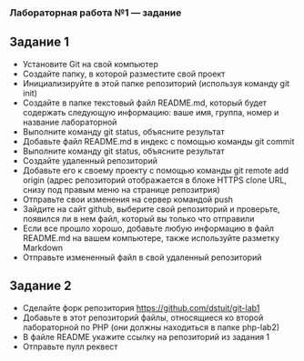 ### Лабораторная работа №1 — задание ###

## Задание 1 ##

* Установите Git на свой компьютер
* Создайте папку, в которой разместите свой проект
* Инициализируйте в этой папке репозиторий (используя команду git init)
* Создайте в папке текстовый файл README.md, который будет содержать следующую информацию: ваше имя, группа, номер и название лабораторной
* Выполните команду git status, объясните результат
* Добавьте файл README.md в индекс с помощью команды git commit
* Выполните команду git status, объясните результат
* Создайте удаленный репозиторий
* Добавьте его к своему проекту с помощью команды git remote add origin <url> (адрес репозиторий отображается в блоке HTTPS clone URL, снизу под правым меню на странице репозитрия)
* Отправьте свои изменения на сервер командой push
* Зайдите на сайт github, выберите свой репозиторий и проверьте, появился ли в нем файл, который вы только что отправили
* Если все прошло хорошо, добавьте любую информацию в файл README.md на вашем компьютере, также используйте разметку Markdown
* Отправьте измененный файл в свой удаленный репозиторий

## Задание 2 ##

* Сделайте форк репозитория https://github.com/dstuit/git-lab1
* Добавьте в этот репозиторий файлы, относящиеся ко второй лабораторной по PHP (они должны находиться в папке php-lab2)
* В файле README укажите ссылку на репозиторий из задания 1
* Отправьте пулл реквест